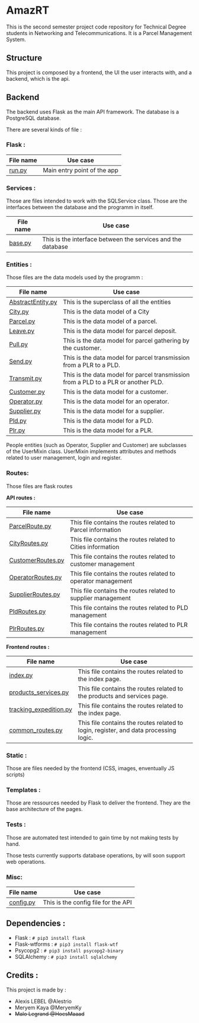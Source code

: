 # AmazRT

This is the second semester project code repository for Technical Degree students in Networking and Telecommunications.
It is a Parcel Management System.

## Structure
This project is composed by a frontend, the UI the user interacts with, and a backend, which is the api.

## Backend 

The backend uses Flask as the main API framework. The database is a PostgreSQL database.

There are several kinds of file :

### Flask :

|File name|Use case
|---|---
|[run.py](application/run.py)|Main entry point of the app

### Services :
Those are files intended to work with the SQLService class. Those are the interfaces between the database and the
programm in itself.

|File name|Use case
|---|-------
|[base.py](application/data/base.py)|This is the interface between the services and the database

### Entities :
Those files are the data models used by the programm :

|File name|Use case
|----|----
|[AbstractEntity.py](application/data/entities/AbstractEntity.py)|This is the superclass of all the entities
|[City.py](application/data/entities/City.py)|This is the data model of a City
|[Parcel.py](application/data/entities/Parcel.py)|This is the data model of a parcel.
|[Leave.py](application/data/entities/actions/Leave.py)|This is the data model for parcel deposit.
|[Pull.py](application/data/entities/actions/Pull.py)|This is the data model for parcel gathering by the customer.
|[Send.py](application/data/entities/actions/Send.py)|This is the data model for parcel transmission from a PLR to a PLD.
|[Transmit.py](application/data/entities/actions/Transmit.py)|This is the data model for parcel transmission from a PLD to a PLR or another PLD.
|[Customer.py](application/data/entities/people/Customer.py)|This is the data model for a customer.
|[Operator.py](application/data/entities/people/Operator.py)|This is the data model for an operator.
|[Supplier.py](application/data/entities/people/Supplier.py)|This is the data model for a supplier.
|[Pld.py](application/data/entities/platforms/Pld.py)|This is the data model for a PLD.
|[Plr.py](application/data/entities/platforms/Plr.py)|This is the data model for a PLR.

People entities (such as Operator, Supplier and Customer) are subclasses of the UserMixin class. UserMixin implements
attributes and methods related to user management, login and register.

### Routes:

Those files are flask routes

__API routes :__

|File name|Use case
|---|---
|[ParcelRoute.py](application/routes/ParcelRoute.py)|This file contains the routes related to Parcel information
|[CityRoutes.py](application/routes/CityRoutes.py)|This file contains the routes related to Cities information
|[CustomerRoutes.py](application/routes/people/CustomerRoutes.py)|This file contains the routes related to customer management
|[OperatorRoutes.py](application/routes/people/OperatorRoutes.py)|This file contains the routes related to operator management
|[SupplierRoutes.py](application/routes/people/SupplierRoutes.py)|This file contains the routes related to supplier management
|[PldRoutes.py](application/routes/platforms/PldRoutes.py)|This file contains the routes related to PLD management
|[PlrRoutes.py](application/routes/platforms/PlrRoutes.py)|This file contains the routes related to PLR management

__Frontend routes :__

|File name|Use case
|---|---
|[index.py](application/routes/frontend/index.py)|This file contains the routes related to the index page.
|[products_services.py](application/routes/frontend/products_services.py)|This file contains the routes related to the products and services page.
|[tracking_expedition.py](application/routes/frontend/tracking_expedition.py)|This file contains the routes related to the index page.
|[common_routes.py](application/routes/frontend/common_routes.py)|This file contains the routes related to login, register, and data processing logic.

### Static :

Those are files needed by the frontend (CSS, images, enventually JS scripts)

### Templates :

Those are ressources needed by Flask to deliver the frontend. They are the base architecture of the pages.

### Tests :

Those are automated test intended to gain time by not making tests by hand.

Those tests currently supports database operations, by will soon support web operations.

### Misc:
|File name|Use case
|---|---
|[config.py](application/util/config.py)|This is the config file for the API

## Dependencies :
- Flask : `# pip3 install flask`
- Flask-wtforms : `# pip3 install flask-wtf`
- Psycopg2 : `# pip3 install psycopg2-binary`
- SQLAlchemy : `# pip3 install sqlalchemy`

## Credits :
 
This project is made by :
- Alexis LEBEL @Alestrio
- Meryem Kaya @MeryemKy
- ~~Malo Legrand @HoesMaaad~~
